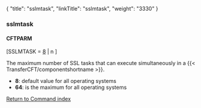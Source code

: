 {
    "title": "sslmtask",
    "linkTitle": "sslmtask",
    "weight": "3330"
}<span id="sslmtask"></span>

### sslmtask

#### CFTPARM

\[SSLMTASK = <u>8</u> | n \]  

The maximum number of SSL tasks that can execute simultaneously in a
  {{< TransferCFT/componentshortname  >}}.

-   **8**:
    default value for all operating systems
-   <span style="font-weight: bold;">64</span>:
    is the maximum for all operating systems

[Return to Command index](../../)

